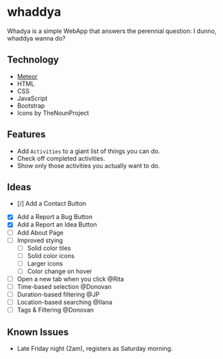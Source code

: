 # whaddya
Whadya is a simple WebApp that answers the perennial question:
I dunno, whaddya wanna do?


## Technology

- [Meteor](https://www.meteor.com/)
- HTML
- CSS
- JavaScript
- Bootstrap
- Icons by TheNounProject

## Features

- Add `Activities` to a giant list of things you can do.
- Check off completed activities.
- Show only those activities you actually want to do.

## Ideas

- [/] Add a Contact Button
- [X] Add a Report a Bug Button
- [X] Add a Report an Idea Button
- [ ] Add About Page
- [ ] Improved stying
    - [ ] Solid color tiles
    - [ ] Solid color icons
    - [ ] Larger icons
    - [ ] Color change on hover
- [ ] Open a new tab when you click @Rita
- [ ] Time-based selection @Donovan
- [ ] Duration-based filtering @JP
- [ ] Location-based searching @Ilana
- [ ] Tags & Filtering @Donovan

## Known Issues

- Late Friday night (2am), registers as Saturday morning.